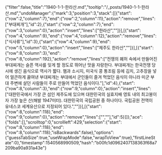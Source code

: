 {"filter":false,"title":"1940-1-1-한라산.md","tooltip":"/_posts/1940-1-1-한라산.md","undoManager":{"mark":3,"position":3,"stack":[[{"start":{"row":2,"column":7},"end":{"row":2,"column":11},"action":"remove","lines":["부대찌개"],"id":2},{"start":{"row":2,"column":7},"end":{"row":3,"column":0},"action":"insert","lines":["한라산",""]}],[{"start":{"row":4,"column":9},"end":{"row":4,"column":12},"action":"remove","lines":["식사류"],"id":3},{"start":{"row":4,"column":9},"end":{"row":5,"column":0},"action":"insert","lines":["제주도 한라산",""]}],[{"start":{"row":8,"column":3},"end":{"row":8,"column":192},"action":"remove","lines":["전쟁의 폐허 속에서 만들어진 부대찌개는 슬픈 역사를 잊게 할 정도로 뛰어난 맛을 자랑한다. 부대찌개는 한국전쟁 당시에 생긴 음식으로 역사가 짧다. 햄과 소시지, 미국식 콩 통조림 등에 김치, 고추장을 넣어 얼큰하게 끓여낸 부대찌개는 부대에서 군인들이 즐겨 먹었던 음식이 아니라 미군 부대 주변에 살던 사람들이 주로 만들어 먹었던 음식이다."],"id":4},{"start":{"row":8,"column":3},"end":{"row":9,"column":0},"action":"insert","lines":["대한민국에서 가장 큰 섬인 제주도에 있으며 대한민국의 실효지배 영토 내의 최고봉이자 가장 높은 산(해발 1947미터). 대한민국의 국립공원 중 하나이다. 국립공원 전역이 유네스코 세계유산으로 지정되어 있다.",""]}],[{"start":{"row":8,"column":118},"end":{"row":9,"column":0},"action":"remove","lines":["",""],"id":5}]]},"ace":{"folds":[],"scrolltop":0,"scrollleft":429,"selection":{"start":{"row":8,"column":118},"end":{"row":8,"column":118},"isBackwards":false},"options":{"guessTabSize":true,"useWrapMode":false,"wrapToView":true},"firstLineState":0},"timestamp":1540568990509,"hash":"b00fc1d0962407138363f68a7209ba90a931a43e"}